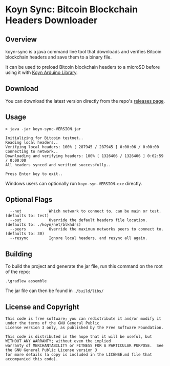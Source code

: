 # Koyn Sync: Bitcoin Blockchain Headers Downloader

## Overview

koyn-sync is a java command line tool that downloads and verifies Bitcoin blockchain headers and save them to a binary file.

It can be used to preload Bitcoin blockchain headers to a microSD before using it with [Koyn Arduino Library](https://github.com/elkrem/koyn).

## Download

You can download the latest version directly from the repo's [releases page](https://github.com/elkrem/koyn-sync/releases).

## Usage

```
> java -jar koyn-sync-VERSION.jar

Initializing for Bitcoin testnet..
Reading local headers..
Verifying local headers: 100% [ 287945 / 287945 ] 0:00:06 / 0:00:00
Connecting to network..
Downloading and verifying headers: 100% [ 1326406 / 1326406 ] 0:02:59 / 0:00:00
All headers synced and verified successfully..

Press Enter key to exit..

```

Windows users can optionally run `koyn-syn-VERSION.exe` directly.

## Optional Flags

```
  --net            Which network to connect to, can be main or test. (defaults to: test)
  --out            Override the default headers file location.(defaults to: ./koyn/net/blkhdrs)
  --peers          Override the maximum networks peers to connect to. (defaults to: 30)
  --resync         Ignore local headers, and resync all again.
```

## Building

To build the project and generate the jar file, run this command on the root of the repo:

```
.\gradlew assemble
```

The jar file can then be found in `./build/libs/`

## License and Copyright ##

```
This code is free software; you can redistribute it and/or modify it under the terms of the GNU General Public
License version 3 only, as published by the Free Software Foundation.

This code is distributed in the hope that it will be useful, but WITHOUT ANY WARRANTY; without even the implied
warranty of MERCHANTABILITY or FITNESS FOR A PARTICULAR PURPOSE.  See the GNU General Public License version 3
for more details (a copy is included in the LICENSE.md file that accompanied this code).
```

